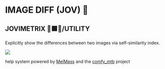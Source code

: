
# IMAGE DIFF (JOV) 📏
## JOVIMETRIX 🔺🟩🔵/UTILITY
<p>Explicitly show the differences between two images via self-similarity index.</p>

![](https://raw.githubusercontent.com/Amorano/Jovimetrix-examples/master/node/IMAGE%20DIFF/IMAGE%20DIFF.gif)

help system powered by [MelMass](https://github.com/melMass) and the [comfy_mtb](https://github.com/melMass/comfy_mtb) project
